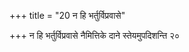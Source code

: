 +++
title = "20 न हि भर्तुर्विप्रवासे"

+++
न हि भर्तुर्विप्रवासे नैमित्तिके दाने स्तेयमुपदिशन्ति २०